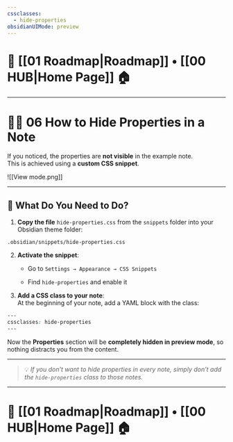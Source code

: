 ```yaml
---
cssclasses:
  - hide-properties
obsidianUIMode: preview
---
```

# 🧭 [[01 Roadmap|Roadmap]] • [[00 HUB|Home Page]] 🏠
---
# 🕵️‍♂️ **06 How to Hide Properties in a Note**

If you noticed, the properties are **not visible** in the example note.  
This is achieved using a **custom CSS snippet**.

![[View mode.png]]

---

## 🔧 What Do You Need to Do?

1. **Copy the file** `hide-properties.css` from the `snippets` folder into your Obsidian theme folder:

```text
.obsidian/snippets/hide-properties.css
```

2.  **Activate the snippet**:
    
    - Go to `Settings → Appearance → CSS Snippets`
        
    - Find `hide-properties` and enable it
        
3. **Add a CSS class to your note**:  
    At the beginning of your note, add a YAML block with the class:

```css
---
cssclasses: hide-properties
---
```

Now the **Properties** section will be **completely hidden in preview mode**, so nothing distracts you from the content.

---

> 💡 _If you don’t want to hide properties in every note, simply don’t add the `hide-properties` class to those notes._

---
# 🧭 [[01 Roadmap|Roadmap]] • [[00 HUB|Home Page]] 🏠